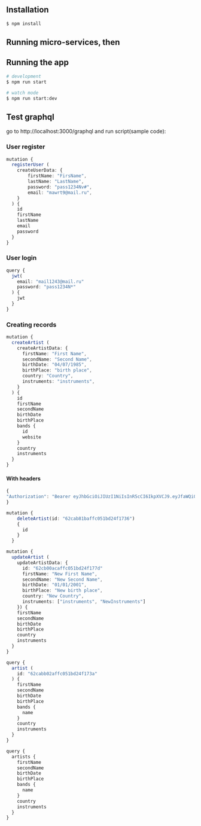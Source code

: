 
## Installation

```bash
$ npm install
```

## Running micro-services, then
## Running the app

```bash
# development
$ npm run start

# watch mode
$ npm run start:dev
```

## Test graphql

go to http://localhost:3000/graphql and run script(sample code):

### User register

```typescript
mutation {
  registerUser (
    createUserData: {
    	firstName: "FirsName",
    	lastName: "LastName",
    	password: "pass1234Nv#",
    	email: "mawrt9@mail.ru",
    }
  ) {
    id
    firstName
    lastName
    email
    password
  }
}
```

### User login

```typescript
query {
  jwt(
    email: "mail1243@mail.ru"
    password: "pass1234N*"
  ) {
    jwt
  }
}
```

### Creating records

```typescript
mutation {
  createArtist (
    createArtistData: {
      firstName: "First Name",
      secondName: "Second Name",
      birthDate: "04/07/1985",
      birthPlace: "birth place",
      country: "Country",     
      instruments: "instruments",
    }
  ) {
    id
    firstName
    secondName
    birthDate
    birthPlace
    bands {
      id
      website
    }
    country
    instruments
  }
}
```
#### With headers
```typescript
{
"Authorization": "Bearer eyJhbGciOiJIUzI1NiIsInR5cCI6IkpXVCJ9.eyJfaWQiOiI2MmM3NWFmNTFjODQxNDc1ZWJmM2RiMzAiLCJmaXJzdE5hbWUiOiJGaXJzTmFtZSIsImxhc3ROYW1lIjoiTGFzdE5hbWUiLCJlbWFpbCI6Im1haWwxMjQzQG1haWwucnUiLCJpYXQiOjE2NTcyMzUyMzF9.1VW_UqnUUyLFdjtHF01pg2sRPqSMShKSaMyqR1iqTBo"
}
```

```typescript
mutation {
    deleteArtist(id: "62cab81baffc051bd24f1736")
    {
      id
    }
  }
```

```typescript
mutation {
  updateArtist (
    updateArtistData: {
      id: "62cb00acaffc051bd24f177d"
      firstName: "New First Name",
      secondName: "New Second Name",
      birthDate: "01/01/2001",
      birthPlace: "New birth place",
      country: "New Country",  
      instruments: ["instruments", "NewInstruments"]
    }) {
    firstName
    secondName
    birthDate
    birthPlace
    country
    instruments
  }
}
```

```typescript
query {
  artist (
    id: "62cabb02affc051bd24f173a"    
  ) {
    firstName
    secondName
    birthDate
    birthPlace
    bands {
      name
    }
    country
    instruments
  }
}
```

```typescript
query {
  artists {
    firstName
    secondName
    birthDate
    birthPlace
    bands {
      name
    }
    country
    instruments
  }
}
```
